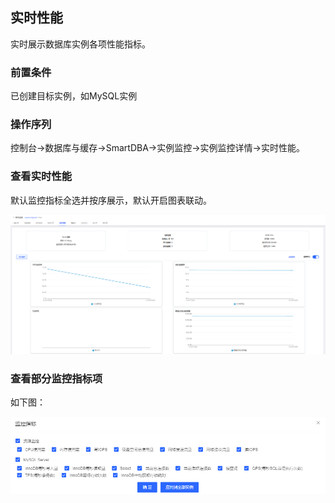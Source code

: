 ## 实时性能
实时展示数据库实例各项性能指标。

### 前置条件
已创建目标实例，如MySQL实例

### 操作序列
控制台->数据库与缓存->SmartDBA->实例监控->实例监控详情->实时性能。

### 查看实时性能
默认监控指标全选并按序展示，默认开启图表联动。

![](../../image/SmartDBA/real-time_performance1.png)
 
### 查看部分监控指标项
如下图：

![](../../image/SmartDBA/real-time_performance2.png) 
